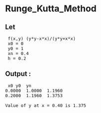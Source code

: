 # Runge_Kutta_Method
## Let 
<pre>
 f(x,y) (y*y-x*x)/(y*y+x*x) 
 x0 = 0
 y0 = 1
 xn = 0.4
 h = 0.2
</pre>
## Output :
 <pre>
 x0	y0	yn
0.0000	1.0000	1.1960
0.2000	1.1960	1.3753

Value of y at x = 0.40 is 1.375
 </pre>
   
